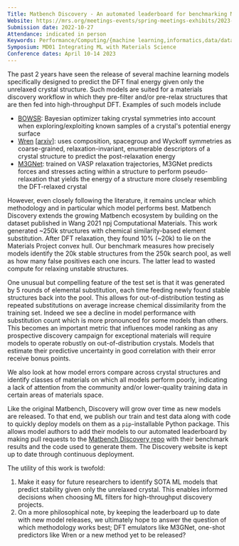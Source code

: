 ```yaml
---
Title: Matbench Discovery - An automated leaderboard for benchmarking ML energy models at crystal stability prediction
Website: https://mrs.org/meetings-events/spring-meetings-exhibits/2023-mrs-spring-meeting
Submission date: 2022-10-27
Attendance: indicated in person
Keywords: Performance/Computing/{machine learning,informatics,data/database}
Symposium: MD01 Integrating ML with Materials Science
Conference dates: April 10-14 2023
---
```


The past 2 years have seen the release of several machine learning models specifically designed to predict the DFT final energy given only the unrelaxed crystal structure. Such models are suited for a materials discovery workflow in which they pre-filter and/or pre-relax structures that are then fed into high-throughput DFT. Examples of such models include

- [BOWSR](https://sciencedirect.com/science/article/pii/S1369702121002984): Bayesian optimizer taking crystal symmetries into account when exploring/exploiting known samples of a crystal's potential energy surface
- [Wren](https://www.science.org/doi/10.1126/sciadv.abn4117) [[arxiv](https://arxiv.org/abs/2106.11132)]: uses composition, spacegroup and Wyckoff symmetries as coarse-grained, relaxation-invariant, enumerable descriptors of a crystal structure to predict the post-relaxation energy
- [M3GNet](https://arxiv.org/abs/2202.02450): trained on VASP relaxation trajectories, M3GNet predicts forces and stresses acting within a structure to perform pseudo-relaxation that yields the energy of a structure more closely resembling the DFT-relaxed crystal

However, even closely following the literature, it remains unclear which methodology and in particular which model performs best.
Matbench Discovery extends the growing Matbench ecosystem by building on the dataset published in Wang 2021 npj Computational Materials. This work generated ~250k structures with chemical similarity-based element substitution. After DFT relaxation, they found 10% (~20k) to lie on the Materials Project convex hull. Our benchmark measures how precisely models identify the 20k stable structures from the 250k search pool, as well as how many false positives each one incurs. The latter lead to wasted compute for relaxing unstable structures.

One unusual but compelling feature of the test set is that it was generated by 5 rounds of elemental substitution, each time feeding newly found stable structures back into the pool. This allows for out-of-distribution testing as repeated substitutions on average increase chemical dissimilarity from the training set. Indeed we see a decline in model performance with substitution count which is more pronounced for some models than others. This becomes an important metric that influences model ranking as any prospective discovery campaign for exceptional materials will require models to operate robustly on out-of-distribution crystals. Models that estimate their predictive uncertainty in good correlation with their error receive bonus points.

We also look at how model errors compare across crystal structures and identify classes of materials on which all models perform poorly, indicating a lack of attention from the community and/or lower-quality training data in certain areas of materials space.

Like the original Matbench, Discovery will grow over time as new models are released. To that end, we publish our train and test data along with code to quickly deploy models on them as a `pip`-installable Python package. This allows model authors to add their models to our automated leaderboard by making pull requests to the [Matbench Discovery repo](https://github.com/janosh/matbench-discovery) with their benchmark results and the code used to generate them. The Discovery website is kept up to date through continuous deployment.

The utility of this work is twofold:

1. Make it easy for future researchers to identify SOTA ML models that predict stability given only the unrelaxed crystal. This enables informed decisions when choosing ML filters for high-throughput discovery projects.
2. On a more philosophical note, by keeping the leaderboard up to date with new model releases, we ultimately hope to answer the question of which methodology works best; DFT emulators like M3GNet, one-shot predictors like Wren or a new method yet to be released?
